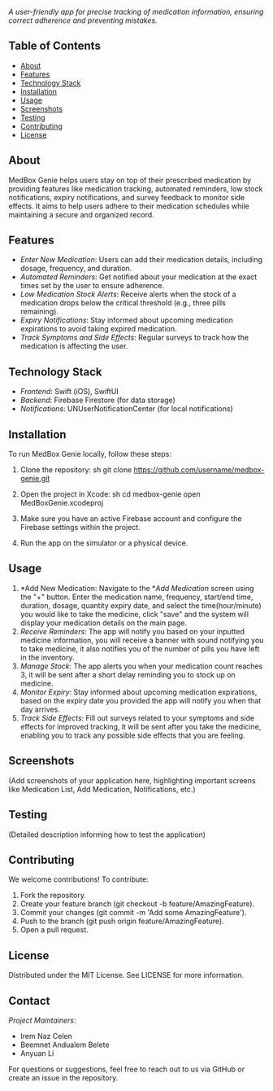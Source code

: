 *A user-friendly app for precise tracking of medication information, ensuring correct adherence and preventing mistakes.*

## Table of Contents
- [About](#about)
- [Features](#features)
- [Technology Stack](#technology-stack)
- [Installation](#installation)
- [Usage](#usage)
- [Screenshots](#screenshots)
- [Testing](#testing)
- [Contributing](#contributing)
- [License](#license)

## About
MedBox Genie helps users stay on top of their prescribed medication by providing features like medication tracking, automated reminders, low stock notifications, expiry notifications, and survey feedback to monitor side effects. It aims to help users adhere to their medication schedules while maintaining a secure and organized record.

## Features
- *Enter New Medication*: Users can add their medication details, including dosage, frequency, and duration.
- *Automated Reminders*: Get notified about your medication at the exact times set by the user to ensure adherence.
- *Low Medication Stock Alerts*: Receive alerts when the stock of a medication drops below the critical threshold (e.g., three pills remaining).
- *Expiry Notifications*: Stay informed about upcoming medication expirations to avoid taking expired medication.
- *Track Symptoms and Side Effects*: Regular surveys to track how the medication is affecting the user.

## Technology Stack
- *Frontend*: Swift (iOS), SwiftUI
- *Backend*: Firebase Firestore (for data storage)
- *Notifications*: UNUserNotificationCenter (for local notifications)

## Installation
To run MedBox Genie locally, follow these steps:

1. Clone the repository:
   sh
   git clone https://github.com/username/medbox-genie.git
   
2. Open the project in Xcode:
   sh
   cd medbox-genie
   open MedBoxGenie.xcodeproj
   
3. Make sure you have an active Firebase account and configure the Firebase settings within the project.
4. Run the app on the simulator or a physical device.

## Usage
1. *Add New Medication: Navigate to the **Add Medication* screen using the "+" button. Enter the medication name, frequency, start/end time, duration, dosage, quantity expiry date, and select the time(hour/minute) you would like to take the medicine, click "save" and the system will display your medication details on the main page.
2. *Receive Reminders*: The app will notify you based on your inputted medicine information, you will receive a banner with sound notifying you to take medicine, it also notifies you of the number of pills you have left in the inventory.
3. *Manage Stock*: The app alerts you when your medication count reaches 3, it will be sent after a short delay reminding you to stock up on medicine.
4. *Monitor Expiry*: Stay informed about upcoming medication expirations, based on the expiry date you provided the app will notify you when that day arrives.
5. *Track Side Effects*: Fill out surveys related to your symptoms and side effects for improved tracking, it will be sent after you take the medicine, enabling you to track any possible side effects that you are feeling.

## Screenshots
(Add screenshots of your application here, highlighting important screens like Medication List, Add Medication, Notifications, etc.)

## Testing
(Detailed description informing how to test the application)

## Contributing
We welcome contributions! To contribute:
1. Fork the repository.
2. Create your feature branch (git checkout -b feature/AmazingFeature).
3. Commit your changes (git commit -m 'Add some AmazingFeature').
4. Push to the branch (git push origin feature/AmazingFeature).
5. Open a pull request.

## License
Distributed under the MIT License. See LICENSE for more information.

## Contact
*Project Maintainers*:  
- Irem Naz Celen  
- Beemnet Andualem Belete  
- Anyuan Li

For questions or suggestions, feel free to reach out to us via GitHub or create an issue in the repository.
